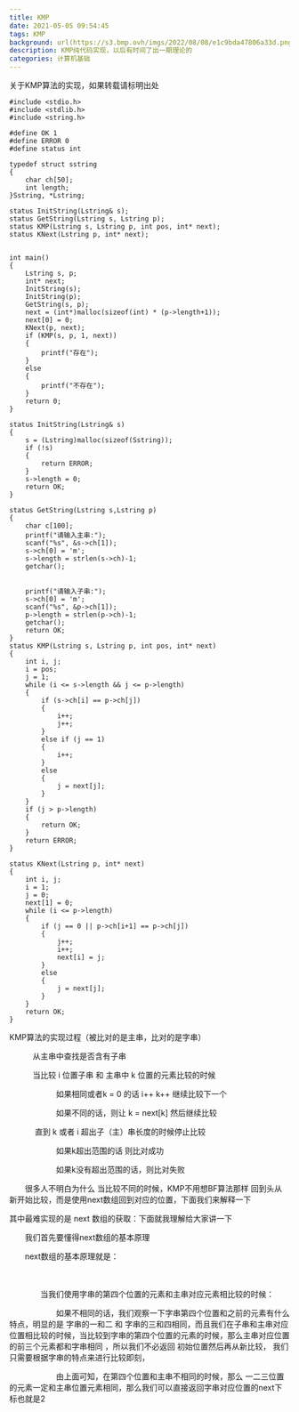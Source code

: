 ```yaml
---
title: KMP
date: 2021-05-05 09:54:45
tags: KMP
background: url(https://s3.bmp.ovh/imgs/2022/08/08/e1c9bda47806a33d.png)
description: KMP纯代码实现，以后有时间了出一期理论的
categories: 计算机基础
---
```


 关于KMP算法的实现，如果转载请标明出处

```
#include <stdio.h>
#include <stdlib.h>
#include <string.h>

#define OK 1
#define ERROR 0
#define status int 

typedef struct sstring
{
    char ch[50];
    int length;
}Sstring, *Lstring;

status InitString(Lstring& s);
status GetString(Lstring s, Lstring p);
status KMP(Lstring s, Lstring p, int pos, int* next);
status KNext(Lstring p, int* next);


int main()
{
    Lstring s, p;
    int* next;
    InitString(s);
    InitString(p);
    GetString(s, p);
    next = (int*)malloc(sizeof(int) * (p->length+1));
    next[0] = 0;
    KNext(p, next);
    if (KMP(s, p, 1, next))
    {
        printf("存在");
    }
    else
    {
        printf("不存在");
    }
    return 0;
}

status InitString(Lstring& s)
{
    s = (Lstring)malloc(sizeof(Sstring));
    if (!s)
    {
        return ERROR;
    }
    s->length = 0;
    return OK;
}

status GetString(Lstring s,Lstring p)
{
    char c[100];
    printf("请输入主串:");
    scanf("%s", &s->ch[1]);
    s->ch[0] = 'm';
    s->length = strlen(s->ch)-1;
    getchar();


    printf("请输入子串:");
    s->ch[0] = 'm';
    scanf("%s", &p->ch[1]);
    p->length = strlen(p->ch)-1;
    getchar();
    return OK;
}
status KMP(Lstring s, Lstring p, int pos, int* next)
{
    int i, j;
    i = pos;
    j = 1;
    while (i <= s->length && j <= p->length)
    {
        if (s->ch[i] == p->ch[j])
        {
            i++;
            j++;
        }
        else if (j == 1)
        {
            i++;
        }
        else
        {
            j = next[j];
        }
    }
    if (j > p->length)
    {
        return OK;
    }
    return ERROR;
}

status KNext(Lstring p, int* next)
{
    int i, j;
    i = 1;
    j = 0;
    next[1] = 0;
    while (i <= p->length)
    {
        if (j == 0 || p->ch[i+1] == p->ch[j])
        {
            j++;
            i++;
            next[i] = j;
        }
        else
        {
            j = next[j];
        }
    }
    return OK;
}
```

KMP算法的实现过程（被比对的是主串，比对的是字串）

　　　从主串中查找是否含有子串

　　　当比较 i 位置子串 和 主串中 k 位置的元素比较的时候

　　　　　　如果相同或者k = 0 的话 i++ k++ 继续比较下一个

　　　　　　如果不同的话，则让 k = next[k] 然后继续比较

　　　 直到 k 或者 i 超出子（主）串长度的时候停止比较

　　　　　　如果k超出范围的话 则比对成功

　　　　　　如果k没有超出范围的话，则比对失败

　　很多人不明白为什么 当比较不同的时候，KMP不用想BF算法那样 回到头从新开始比较，而是使用next数组回到对应的位置，下面我们来解释一下

 

其中最难实现的是 next 数组的获取：下面就我理解给大家讲一下

　　我们首先要懂得next数组的基本原理

　　next数组的基本原理就是：

　　　　

　　　　当我们使用字串的第四个位置的元素和主串对应元素相比较的时候：

　　　　　　如果不相同的话，我们观察一下字串第四个位置和之前的元素有什么特点，明显的是 字串的一和二 和  字串的三和四相同，而且我们在子串和主串对应位置相比较的时候，当比较到字串的第四个位置的元素的时候，那么主串对应位置的前三个元素都和字串相同 ，所以我们不必返回 初始位置然后再从新比较， 我们只需要根据字串的特点来进行比较即刻， 

　　　　　　由上面可知，在第四个位置和主串不相同的时候，那么 一二三位置的元素一定和主串位置元素相同，那么我们可以直接返回字串对应位置的next下标也就是2                                   

　　

　　

